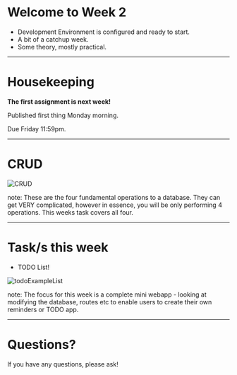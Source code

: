 # Welcome to Week 2

- Development Environment is configured and ready to start.
- A bit of a catchup week.
- Some theory, mostly practical.

---

# Housekeeping

**The first assignment is next week!**

Published first thing Monday morning.

Due Friday 11:59pm.

---

# CRUD

![CRUD](todoCRUD.jpeg)

note: These are the four fundamental operations to a database.
They can get VERY complicated, however in essence, you will be only performing 4 operations.
This weeks task covers all four.

---
# Task/s this week

- TODO List!

![todoExampleList](todoExampleList.png)

note: The focus for this week is a complete mini webapp - looking at modifying the database, routes etc to enable users to create their own reminders or TODO app.


---

# Questions?

If you have any questions, please ask!